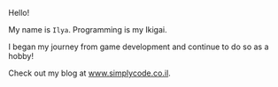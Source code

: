 Hello! 

My name is ``Ilya``. 
Programming is my Ikigai. 

I began my journey from game development and continue to do so as a hobby!  

Check out my blog at www.simplycode.co.il.
